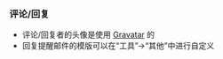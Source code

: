 ### 评论/回复 ###

  * 评论/回复者的头像是使用 [Gravatar](http://www.gravatar.com/) 的
  * 回复提醒邮件的模版可以在“工具”->“其他”中进行自定义